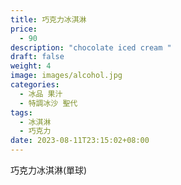 ```yaml
---
title: 巧克力冰淇淋
price:
  - 90
description: "chocolate iced cream "
draft: false
weight: 4
image: images/alcohol.jpg
categories:
  - 冰品 果汁
  - 特調冰沙 聖代
tags:
  - 冰淇淋
  - 巧克力
date: 2023-08-11T23:15:02+08:00
---
```


 巧克力冰淇淋(單球)

